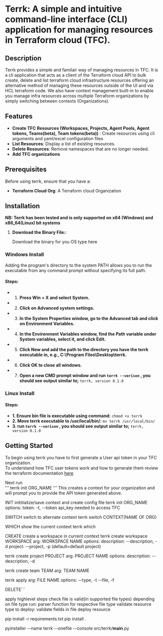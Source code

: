 
# Terrk: A simple and intuitive command-line interface (CLI) application for managing resources in Terraform cloud (TFC).

## Description
Terrk provides a simple and familair way of managing resources in TFC. 
It is a cli application that acts as a client of the Terraform cloud API to bulk create, delete and list terraform cloud infrastructure resources offering an alternative method of managing these resources outside of the UI and via HCL terraform code.
We also have context management built-in to enable you manage infra resources across multiple Terraform organizations by simply switching between contexts (Organizations).
## Features

- **Create TFC Resources (Workspaces, Projects, Agent Pools, Agent tokens, Teams(beta), Team tokens(beta))** : Create resources using cli arguments and yaml/excel configuration files
- **List Resources**: Display a list of existing resources.
- **Delete Resources**: Remove namespaces that are no longer needed.
- **Add TFC organizations**

## Prerequisites

Before using terrk, ensure that you have a:

- **Terraform Cloud Org**: A Terraform cloud Organization

## Installation
**NB: Terrk has been tested and is only supported on x64 (Windows) and x86_64(Linux) bit systems** 
1. **Download the Binary File:**:

   Download the binary for you OS type here

### Windows Install
   Adding the program's directory to the system PATH allows you to run the executable from any command prompt without specifying its full path.
#### **Steps:**
  -  1. **Press Win + X and select System.**
  -  2. **Click on Advanced system settings.**
  -  3. **In the System Properties window, go to the Advanced tab and click on Environment Variables.**
  -  4. **In the Environment Variables window, find the Path variable under System variables, select it, and click Edit.**
  -  5. **Click New and add the path to the directory you have the terrk executable in, e.g., C:\Program Files\Desktop\terrk.**
  -  6. **Click OK to close all windows.**
  -  7. **Open a new CMD prompt window and run ```terrk --verison``` , you should see output similar to;** 
    ```terrk, version 0.1.0```

### Linux Install
####   **Steps:**
   - **1. Ensure bin file is executable using command:** 
        ```chmod +x terrk```
   - **2. Move terrk executable to /usr/local/bin/:**
        ```mv terrk /usr/local/bin/```
   - **3. run ```terrk --verison``` , you should see output similar to;** 
    ```terrk, version 0.1.0```

## Getting Started
To begin using terrk you have to first generate a User api token in your TFC organization.  
To understand how TFC user tokens work and how to generate them review the terraform documentation [here](https://developer.hashicorp.com/terraform/cloud-docs/users-teams-organizations/users#tokens)    

Next run  
'''
terrk init ORG_NAME
'''
This creates a context for your organization and will prompt you to provide the API token generated above.


INIT
inititialize/save context and create config file
    terrk init ORG_NAME
    options:
        token: -t, --token api_key needed to access TFC 

SWITCH
switch to alternate context
    terrk switch CONTEXT(NAME OF ORG)

WHICH
show the current context
terrk which

CREATE
create a workspace in current context
terrk create workspace WORKSPACE
    arg: WORKSPACE NAME
    options:
      description: --description, -d
      project: --project, -p (default=default project)

terrk create project PROJECT
    arg: PROJECT NAME
    options:
      description: --description, -d

terrk create team TEAM
    arg: TEAM NAME

terrk apply 
    arg: FILE NAME
    options:
      --type, -t
      --file, -f

DELETE```

apply highlevel steps
check file is valid(in supported file types)
depending on file type run:
    parser function for respective file type
    validate resource type to deploy:
        validate fields in file
            deploy resource


pip install -r requirements.txt
pip install .

pyinstaller --name terrk --onefile --console src/terrk/__main__.py
